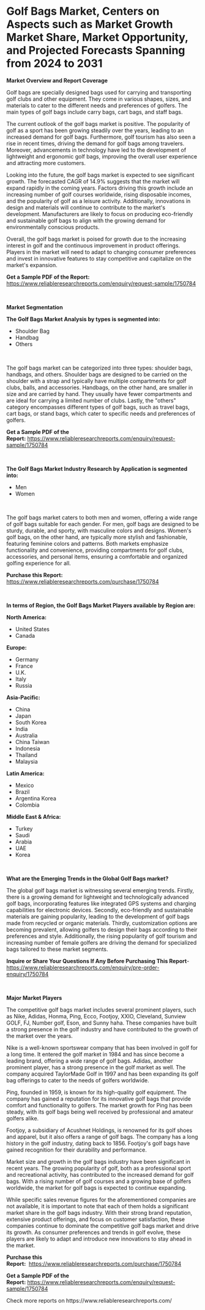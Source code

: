 <p><h1>Golf Bags Market, Centers on Aspects such as Market Growth Market Share, Market Opportunity, and Projected Forecasts Spanning from 2024 to 2031</h1></p><p><strong>Market Overview and Report Coverage</strong></p>
<p><p>Golf bags are specially designed bags used for carrying and transporting golf clubs and other equipment. They come in various shapes, sizes, and materials to cater to the different needs and preferences of golfers. The main types of golf bags include carry bags, cart bags, and staff bags.</p><p>The current outlook of the golf bags market is positive. The popularity of golf as a sport has been growing steadily over the years, leading to an increased demand for golf bags. Furthermore, golf tourism has also seen a rise in recent times, driving the demand for golf bags among travelers. Moreover, advancements in technology have led to the development of lightweight and ergonomic golf bags, improving the overall user experience and attracting more customers.</p><p>Looking into the future, the golf bags market is expected to see significant growth. The forecasted CAGR of 14.9% suggests that the market will expand rapidly in the coming years. Factors driving this growth include an increasing number of golf courses worldwide, rising disposable incomes, and the popularity of golf as a leisure activity. Additionally, innovations in design and materials will continue to contribute to the market's development. Manufacturers are likely to focus on producing eco-friendly and sustainable golf bags to align with the growing demand for environmentally conscious products.</p><p>Overall, the golf bags market is poised for growth due to the increasing interest in golf and the continuous improvement in product offerings. Players in the market will need to adapt to changing consumer preferences and invest in innovative features to stay competitive and capitalize on the market's expansion.</p></p>
<p><strong>Get a Sample PDF of the Report:</strong> <a href="https://www.reliableresearchreports.com/enquiry/request-sample/1750784">https://www.reliableresearchreports.com/enquiry/request-sample/1750784</a></p>
<p>&nbsp;</p>
<p><strong>Market Segmentation</strong></p>
<p><strong>The Golf Bags Market Analysis by types is segmented into:</strong></p>
<p><ul><li>Shoulder Bag</li><li>Handbag</li><li>Others</li></ul></p>
<p>&nbsp;</p>
<p><p>The golf bags market can be categorized into three types: shoulder bags, handbags, and others. Shoulder bags are designed to be carried on the shoulder with a strap and typically have multiple compartments for golf clubs, balls, and accessories. Handbags, on the other hand, are smaller in size and are carried by hand. They usually have fewer compartments and are ideal for carrying a limited number of clubs. Lastly, the "others" category encompasses different types of golf bags, such as travel bags, cart bags, or stand bags, which cater to specific needs and preferences of golfers.</p></p>
<p><strong>Get a Sample PDF of the Report:</strong>&nbsp;<a href="https://www.reliableresearchreports.com/enquiry/request-sample/1750784">https://www.reliableresearchreports.com/enquiry/request-sample/1750784</a></p>
<p>&nbsp;</p>
<p><strong>The Golf Bags Market Industry Research by Application is segmented into:</strong></p>
<p><ul><li>Men</li><li>Women</li></ul></p>
<p>&nbsp;</p>
<p><p>The golf bags market caters to both men and women, offering a wide range of golf bags suitable for each gender. For men, golf bags are designed to be sturdy, durable, and sporty, with masculine colors and designs. Women's golf bags, on the other hand, are typically more stylish and fashionable, featuring feminine colors and patterns. Both markets emphasize functionality and convenience, providing compartments for golf clubs, accessories, and personal items, ensuring a comfortable and organized golfing experience for all.</p></p>
<p><strong>Purchase this Report:</strong>&nbsp; <a href="https://www.reliableresearchreports.com/purchase/1750784">https://www.reliableresearchreports.com/purchase/1750784</a></p>
<p>&nbsp;</p>
<p><strong>In terms of Region, the Golf Bags Market Players available by Region are:</strong></p>
<p>
    <p> <strong> North America: </strong>
        <ul>
            <li>United States</li>
            <li>Canada</li>
        </ul>
        </p> 
    <p> <strong> Europe: </strong>
        <ul>
            <li>Germany</li>
            <li>France</li>
            <li>U.K.</li>
            <li>Italy</li>
            <li>Russia</li>
        </ul>
        </p> 
    <p> <strong> Asia-Pacific: </strong>
        <ul>
            <li>China</li>
            <li>Japan</li>
            <li>South Korea</li>
            <li>India</li>
            <li>Australia</li>
            <li>China Taiwan</li>
            <li>Indonesia</li>
            <li>Thailand</li>
            <li>Malaysia</li>
        </ul>
        </p> 
    <p> <strong> Latin America: </strong>
        <ul>
            <li>Mexico</li>
            <li>Brazil</li>
            <li>Argentina Korea</li>
            <li>Colombia</li>
        </ul>
        </p> 
    <p> <strong> Middle East & Africa: </strong>
        <ul>
            <li>Turkey</li>
            <li>Saudi</li>
            <li>Arabia</li>
            <li>UAE</li>
            <li>Korea</li>
        </ul>
    </p>
    </p>
<p>&nbsp;</p>
<p><strong>What are the Emerging Trends in the Global Golf Bags market?</strong></p>
<p><p>The global golf bags market is witnessing several emerging trends. Firstly, there is a growing demand for lightweight and technologically advanced golf bags, incorporating features like integrated GPS systems and charging capabilities for electronic devices. Secondly, eco-friendly and sustainable materials are gaining popularity, leading to the development of golf bags made from recycled or organic materials. Thirdly, customization options are becoming prevalent, allowing golfers to design their bags according to their preferences and style. Additionally, the rising popularity of golf tourism and increasing number of female golfers are driving the demand for specialized bags tailored to these market segments.</p></p>
<p><strong>Inquire or Share Your Questions If Any Before Purchasing This Report</strong>- <a href="https://www.reliableresearchreports.com/enquiry/pre-order-enquiry/1750784">https://www.reliableresearchreports.com/enquiry/pre-order-enquiry/1750784</a></p>
<p>&nbsp;</p>
<p><strong>Major Market Players</strong></p>
<p><p>The competitive golf bags market includes several prominent players, such as Nike, Adidas, Honma, Ping, Ecco, Footjoy, XXIO, Cleveland, Sunview GOLF, FJ, Number golf, Eson, and Sunny haha. These companies have built a strong presence in the golf industry and have contributed to the growth of the market over the years.</p><p>Nike is a well-known sportswear company that has been involved in golf for a long time. It entered the golf market in 1984 and has since become a leading brand, offering a wide range of golf bags. Adidas, another prominent player, has a strong presence in the golf market as well. The company acquired TaylorMade Golf in 1997 and has been expanding its golf bag offerings to cater to the needs of golfers worldwide.</p><p>Ping, founded in 1959, is known for its high-quality golf equipment. The company has gained a reputation for its innovative golf bags that provide comfort and functionality to golfers. The market growth for Ping has been steady, with its golf bags being well received by professional and amateur golfers alike.</p><p>Footjoy, a subsidiary of Acushnet Holdings, is renowned for its golf shoes and apparel, but it also offers a range of golf bags. The company has a long history in the golf industry, dating back to 1856. Footjoy's golf bags have gained recognition for their durability and performance.</p><p>Market size and growth in the golf bags industry have been significant in recent years. The growing popularity of golf, both as a professional sport and recreational activity, has contributed to the increased demand for golf bags. With a rising number of golf courses and a growing base of golfers worldwide, the market for golf bags is expected to continue expanding.</p><p>While specific sales revenue figures for the aforementioned companies are not available, it is important to note that each of them holds a significant market share in the golf bags industry. With their strong brand reputation, extensive product offerings, and focus on customer satisfaction, these companies continue to dominate the competitive golf bags market and drive its growth. As consumer preferences and trends in golf evolve, these players are likely to adapt and introduce new innovations to stay ahead in the market.</p></p>
<p><strong>Purchase this Report:</strong>&nbsp;&nbsp;<a href="https://www.reliableresearchreports.com/purchase/1750784">https://www.reliableresearchreports.com/purchase/1750784</a></p>
<p></p>
<p><strong>Get a Sample PDF of the Report:</strong>&nbsp;<a href="https://www.reliableresearchreports.com/enquiry/request-sample/1750784">https://www.reliableresearchreports.com/enquiry/request-sample/1750784</a></p>
<p>Check more reports on https://www.reliableresearchreports.com/</p>